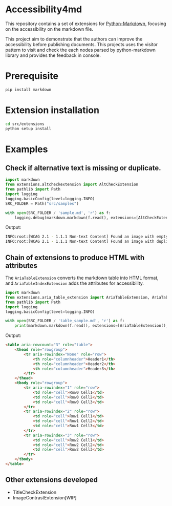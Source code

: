 # Accessibility4md

This repository contains a set of extensions for [Python-Markdown](https://github.com/Python-Markdown/markdown), focusing on the accessibility on the markdown file.

This project aim to demonstrate that the authors can improve the accessibility before publishing documents. This projects uses the visitor pattern to visit and check the each nodes parsed by python-markdown library and provides the feedback in console. 

# Prerequisite
```bash
pip install markdown
```

# Extension installation
```bash
cd src/extensions
python setup install
```

# Examples
## Check if alternative text is missing or duplicate.
```python
import markdown
from extensions.altcheckextension import AltCheckExtension
from pathlib import Path
import logging
logging.basicConfig(level=logging.INFO)
SRC_FOLDER = Path("src/samples")

with open(SRC_FOLDER / 'sample.md', 'r') as f:
    logging.debug(markdown.markdown(f.read(), extensions=[AltCheckExtension()]))
```
Output:
```bash
INFO:root:[WCAG 2.1 - 1.1.1 Non-text Content] Found an image with empty alt text for badcontrast1.png
INFO:root:[WCAG 2.1 - 1.1.1 Non-text Content] Found an image with duplicate alt text(same-alt-text-nearby) for badcontrast3.png
```

## Chain of extensions to produce HTML with attributes
The `AriaTableExtension` converts the markdown table into HTML format, and `AriaTableIndexExtension` adds the attributes for accessibility.
```python
import markdown
from extensions.aria_table_extension import AriaTableExtension, AriaTableIndexExtension
from pathlib import Path
import logging
logging.basicConfig(level=logging.INFO)

with open(SRC_FOLDER / 'table_sample.md', 'r') as f:
    print(markdown.markdown(f.read(), extensions=[AriaTableExtension(), AriaTableIndexExtension()]))
```
Output:
```html
<table aria-rowcount="3" role="table">
    <thead role="rowgroup">
        <tr aria-rowindex="None" role="row">
            <th role="columnheader">Header1</th>
            <th role="columnheader">Header2</th>
            <th role="columnheader">Header3</th>
        </tr>
    </thead>
    <tbody role="rowgroup">
        <tr aria-rowindex="1" role="row">
            <td role="cell">Row0 Cell1</td>
            <td role="cell">Row0 Cell2</td>
            <td role="cell">Row0 Cell3</td>
        </tr>
        <tr aria-rowindex="2" role="row">
            <td role="cell">Row1 Cell1</td>
            <td role="cell">Row1 Cell2</td>
            <td role="cell">Row1 Cell3</td>
        </tr>
        <tr aria-rowindex="3" role="row">
            <td role="cell">Row2 Cell1</td>
            <td role="cell">Row2 Cell2</td>
            <td role="cell">Row2 Cell3</td>
        </tr>
    </tbody>
</table>
```

## Other extensions developed
* TitleCheckExtension
* ImageContrastExtension[WIP]